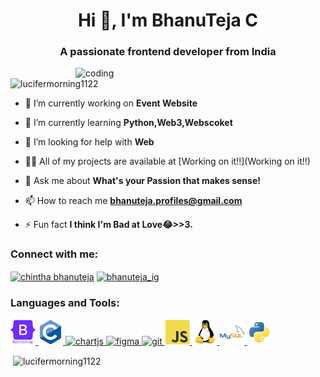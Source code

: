 <h1 align="center">Hi 👋, I'm BhanuTeja C</h1>
<h3 align="center">A passionate frontend developer from India</h3>

<img align="right" alt="coding" width="400" src="https://www.google.com/url?sa=i&url=https%3A%2F%2Fgithub.com%2Frudrabarad%2FGifs&psig=AOvVaw1nFLKKIgGfYoa8rApyYNpp&ust=1710606934660000&source=images&cd=vfe&opi=89978449&ved=0CBIQjRxqFwoTCIj09qHa9oQDFQAAAAAdAAAAABAO">
<p align="left"> <img src="https://komarev.com/ghpvc/?username=lucifermorning1122&label=Profile%20views&color=0e75b6&style=flat" alt="lucifermorning1122" /> </p>

- 🔭 I’m currently working on **Event Website**

- 🌱 I’m currently learning **Python,Web3,Webscoket**

- 🤝 I’m looking for help with **Web**

- 👨‍💻 All of my projects are available at [Working on it!!](Working on it!!)

- 💬 Ask me about **What's your Passion that makes sense!**

- 📫 How to reach me **bhanuteja.profiles@gmail.com**

- ⚡ Fun fact **I think I'm Bad at Love😂>>3.**

<h3 align="left">Connect with me:</h3>
<p align="left">
<a href="https://linkedin.com/in/chintha bhanuteja" target="blank"><img align="center" src="https://raw.githubusercontent.com/rahuldkjain/github-profile-readme-generator/master/src/images/icons/Social/linked-in-alt.svg" alt="chintha bhanuteja" height="30" width="40" /></a>
<a href="https://instagram.com/bhanuteja_ig" target="blank"><img align="center" src="https://raw.githubusercontent.com/rahuldkjain/github-profile-readme-generator/master/src/images/icons/Social/instagram.svg" alt="bhanuteja_ig" height="30" width="40" /></a>
</p>

<h3 align="left">Languages and Tools:</h3>
<p align="left"> <a href="https://getbootstrap.com" target="_blank" rel="noreferrer"> <img src="https://raw.githubusercontent.com/devicons/devicon/master/icons/bootstrap/bootstrap-plain-wordmark.svg" alt="bootstrap" width="40" height="40"/> </a> <a href="https://www.cprogramming.com/" target="_blank" rel="noreferrer"> <img src="https://raw.githubusercontent.com/devicons/devicon/master/icons/c/c-original.svg" alt="c" width="40" height="40"/> </a> <a href="https://www.chartjs.org" target="_blank" rel="noreferrer"> <img src="https://www.chartjs.org/media/logo-title.svg" alt="chartjs" width="40" height="40"/> </a> <a href="https://www.figma.com/" target="_blank" rel="noreferrer"> <img src="https://www.vectorlogo.zone/logos/figma/figma-icon.svg" alt="figma" width="40" height="40"/> </a> <a href="https://git-scm.com/" target="_blank" rel="noreferrer"> <img src="https://www.vectorlogo.zone/logos/git-scm/git-scm-icon.svg" alt="git" width="40" height="40"/> </a> <a href="https://developer.mozilla.org/en-US/docs/Web/JavaScript" target="_blank" rel="noreferrer"> <img src="https://raw.githubusercontent.com/devicons/devicon/master/icons/javascript/javascript-original.svg" alt="javascript" width="40" height="40"/> </a> <a href="https://www.linux.org/" target="_blank" rel="noreferrer"> <img src="https://raw.githubusercontent.com/devicons/devicon/master/icons/linux/linux-original.svg" alt="linux" width="40" height="40"/> </a> <a href="https://www.mysql.com/" target="_blank" rel="noreferrer"> <img src="https://raw.githubusercontent.com/devicons/devicon/master/icons/mysql/mysql-original-wordmark.svg" alt="mysql" width="40" height="40"/> </a> <a href="https://www.python.org" target="_blank" rel="noreferrer"> <img src="https://raw.githubusercontent.com/devicons/devicon/master/icons/python/python-original.svg" alt="python" width="40" height="40"/> </a> </p>

<p>&nbsp;<img align="center" src="https://github-readme-stats.vercel.app/api?username=lucifermorning1122&show_icons=true&locale=en" alt="lucifermorning1122" /></p>
